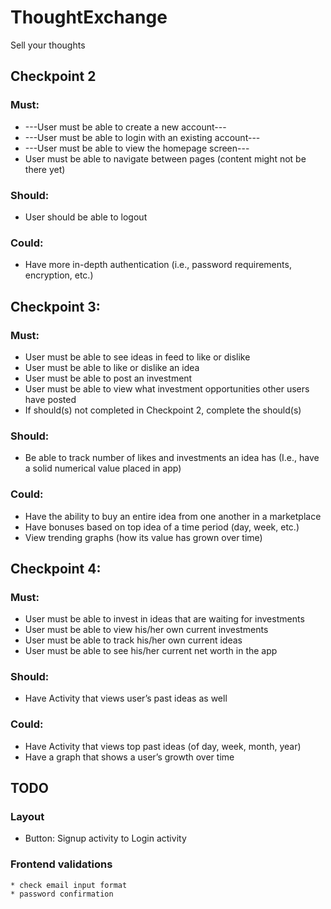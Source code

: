 
# ThoughtExchange

Sell your thoughts

## Checkpoint 2
### Must:
- ---User must be able to create a new account---
- ---User must be able to login with an existing account---
- ---User must be able to view the homepage screen---
- User must be able to navigate between pages (content might not be there yet)

### Should:
- User should be able to logout

### Could:
- Have more in-depth authentication (i.e., password requirements, encryption, etc.)

## Checkpoint 3:
### Must:
- User must be able to see ideas in feed to like or dislike
- User must be able to like or dislike an idea 
- User must be able to post an investment
- User must be able to view what investment opportunities other users have posted
- If should(s) not completed in Checkpoint 2, complete the should(s)
### Should:
- Be able to track number of likes and investments an idea has (I.e., have a solid numerical value placed in app)
### Could:
- Have the ability to buy an entire idea from one another in a marketplace
- Have bonuses based on top idea of a time period (day, week, etc.)
- View trending graphs (how its value has grown over time)

## Checkpoint 4:
### Must:
- User must be able to invest in ideas that are waiting for investments
- User must be able to view his/her own current investments
- User must be able to track his/her own current ideas
- User must be able to see his/her current net worth in the app
### Should:
- Have Activity that views user’s past ideas as well
### Could:
- Have Activity that views top past ideas (of day, week, month, year)
- Have a graph that shows a user’s growth over time

## TODO

### Layout
  * Button: Signup activity to Login activity 
### Frontend validations
    * check email input format
    * password confirmation

